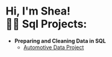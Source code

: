 <h1>Hi, I'm Shea! <br/><a 


<h2>👨‍💻 Sql Projects:</h2>

- <b>Preparing and Cleaning Data in SQL </b>
  - [Automotive Data Project](https://github.com/sheadmj/Preparing-and-Cleaning-Data-in-SQL)



